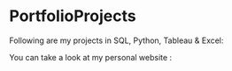 # PortfolioProjects
Following are my projects in SQL, Python, Tableau & Excel:

You can take a look at my personal website :

